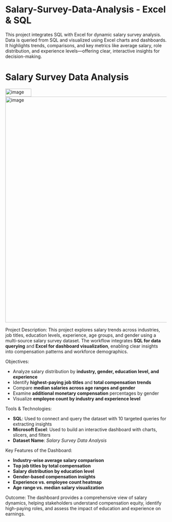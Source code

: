 # Salary-Survey-Data-Analysis - Excel & SQL
This project integrates SQL with Excel for dynamic salary survey analysis. Data is queried from SQL and visualized using Excel charts and dashboards. It highlights trends, comparisons, and key metrics like average salary, role distribution, and experience levels—offering clear, interactive insights for decision-making.


#                                           Salary Survey Data Analysis


<img width="81" height="25" alt="image" src="https://github.com/user-attachments/assets/1f1c8b45-aab4-4a85-980f-3bcad03d9734" />

<img width="1845" height="704" alt="image" src="https://github.com/user-attachments/assets/971ac081-20db-4d02-b80f-1761766a3cd3" />

Project Description:
This project explores salary trends across industries, job titles, education levels, experience, age groups, and gender using a multi-source salary survey dataset. The workflow integrates **SQL for data querying** and **Excel for dashboard visualization**, enabling clear insights into compensation patterns and workforce demographics.

Objectives:
- Analyze salary distribution by **industry, gender, education level, and experience**
- Identify **highest-paying job titles** and **total compensation trends**
- Compare **median salaries across age ranges and gender**
- Examine **additional monetary compensation** percentages by gender
- Visualize **employee count by industry and experience level**

Tools & Technologies:
- **SQL**: Used to connect and query the dataset with 10 targeted queries for extracting insights
- **Microsoft Excel**: Used to build an interactive dashboard with charts, slicers, and filters
- **Dataset Name**: *Salary Survey Data Analysis*

Key Features of the Dashboard:
- **Industry-wise average salary comparison**
- **Top job titles by total compensation**
- **Salary distribution by education level**
- **Gender-based compensation insights**
- **Experience vs. employee count heatmap**
- **Age range vs. median salary visualization**

Outcome:
The dashboard provides a comprehensive view of salary dynamics, helping stakeholders understand compensation equity, identify high-paying roles, and assess the impact of education and experience on earnings.
